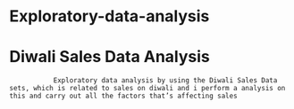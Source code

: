 # Exploratory-data-analysis
# Diwali Sales Data Analysis
               Exploratory data analysis by using the Diwali Sales Data sets, which is related to sales on diwali and i perform a analysis on this and carry out all the factors that’s affecting sales

